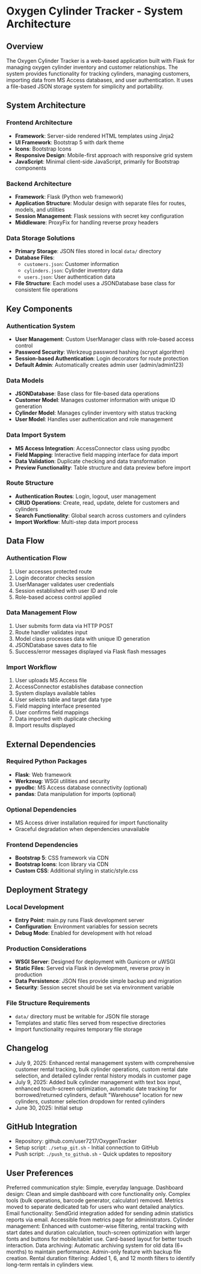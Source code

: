 # Oxygen Cylinder Tracker - System Architecture

## Overview

The Oxygen Cylinder Tracker is a web-based application built with Flask for managing oxygen cylinder inventory and customer relationships. The system provides functionality for tracking cylinders, managing customers, importing data from MS Access databases, and user authentication. It uses a file-based JSON storage system for simplicity and portability.

## System Architecture

### Frontend Architecture
- **Framework**: Server-side rendered HTML templates using Jinja2
- **UI Framework**: Bootstrap 5 with dark theme
- **Icons**: Bootstrap Icons
- **Responsive Design**: Mobile-first approach with responsive grid system
- **JavaScript**: Minimal client-side JavaScript, primarily for Bootstrap components

### Backend Architecture
- **Framework**: Flask (Python web framework)
- **Application Structure**: Modular design with separate files for routes, models, and utilities
- **Session Management**: Flask sessions with secret key configuration
- **Middleware**: ProxyFix for handling reverse proxy headers

### Data Storage Solutions
- **Primary Storage**: JSON files stored in local `data/` directory
- **Database Files**:
  - `customers.json`: Customer information
  - `cylinders.json`: Cylinder inventory data
  - `users.json`: User authentication data
- **File Structure**: Each model uses a JSONDatabase base class for consistent file operations

## Key Components

### Authentication System
- **User Management**: Custom UserManager class with role-based access control
- **Password Security**: Werkzeug password hashing (scrypt algorithm)
- **Session-based Authentication**: Login decorators for route protection
- **Default Admin**: Automatically creates admin user (admin/admin123)

### Data Models
- **JSONDatabase**: Base class for file-based data operations
- **Customer Model**: Manages customer information with unique ID generation
- **Cylinder Model**: Manages cylinder inventory with status tracking
- **User Model**: Handles user authentication and role management

### Data Import System
- **MS Access Integration**: AccessConnector class using pyodbc
- **Field Mapping**: Interactive field mapping interface for data import
- **Data Validation**: Duplicate checking and data transformation
- **Preview Functionality**: Table structure and data preview before import

### Route Structure
- **Authentication Routes**: Login, logout, user management
- **CRUD Operations**: Create, read, update, delete for customers and cylinders
- **Search Functionality**: Global search across customers and cylinders
- **Import Workflow**: Multi-step data import process

## Data Flow

### Authentication Flow
1. User accesses protected route
2. Login decorator checks session
3. UserManager validates user credentials
4. Session established with user ID and role
5. Role-based access control applied

### Data Management Flow
1. User submits form data via HTTP POST
2. Route handler validates input
3. Model class processes data with unique ID generation
4. JSONDatabase saves data to file
5. Success/error messages displayed via Flask flash messages

### Import Workflow
1. User uploads MS Access file
2. AccessConnector establishes database connection
3. System displays available tables
4. User selects table and target data type
5. Field mapping interface presented
6. User confirms field mappings
7. Data imported with duplicate checking
8. Import results displayed

## External Dependencies

### Required Python Packages
- **Flask**: Web framework
- **Werkzeug**: WSGI utilities and security
- **pyodbc**: MS Access database connectivity (optional)
- **pandas**: Data manipulation for imports (optional)

### Optional Dependencies
- MS Access driver installation required for import functionality
- Graceful degradation when dependencies unavailable

### Frontend Dependencies
- **Bootstrap 5**: CSS framework via CDN
- **Bootstrap Icons**: Icon library via CDN
- **Custom CSS**: Additional styling in static/style.css

## Deployment Strategy

### Local Development
- **Entry Point**: main.py runs Flask development server
- **Configuration**: Environment variables for session secrets
- **Debug Mode**: Enabled for development with hot reload

### Production Considerations
- **WSGI Server**: Designed for deployment with Gunicorn or uWSGI
- **Static Files**: Served via Flask in development, reverse proxy in production
- **Data Persistence**: JSON files provide simple backup and migration
- **Security**: Session secret should be set via environment variable

### File Structure Requirements
- `data/` directory must be writable for JSON file storage
- Templates and static files served from respective directories
- Import functionality requires temporary file storage

## Changelog
- July 9, 2025: Enhanced rental management system with comprehensive customer rental tracking, bulk cylinder operations, custom rental date selection, and detailed cylinder rental history modals in customer page
- July 9, 2025: Added bulk cylinder management with text box input, enhanced touch-screen optimization, automatic date tracking for borrowed/returned cylinders, default "Warehouse" location for new cylinders, customer selection dropdown for rented cylinders
- June 30, 2025: Initial setup

## GitHub Integration
- Repository: github.com/user7217/OxygenTracker
- Setup script: `./setup_git.sh` - Initial connection to GitHub
- Push script: `./push_to_github.sh` - Quick updates to repository

## User Preferences

Preferred communication style: Simple, everyday language.
Dashboard design: Clean and simple dashboard with core functionality only. Complex tools (bulk operations, barcode generator, calculator) removed. Metrics moved to separate dedicated tab for users who want detailed analytics.
Email functionality: SendGrid integration added for sending admin statistics reports via email. Accessible from metrics page for administrators.
Cylinder management: Enhanced with customer-wise filtering, rental tracking with start dates and duration calculation, touch-screen optimization with larger fonts and buttons for mobile/tablet use. Card-based layout for better touch interaction.
Data archiving: Automatic archiving system for old data (6+ months) to maintain performance. Admin-only feature with backup file creation.
Rental duration filtering: Added 1, 6, and 12 month filters to identify long-term rentals in cylinders view.